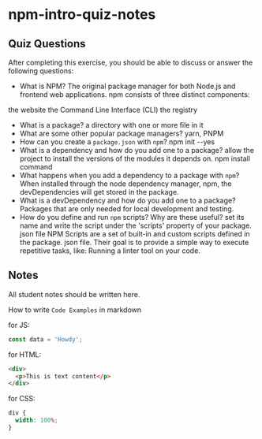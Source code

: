 # npm-intro-quiz-notes

## Quiz Questions

After completing this exercise, you should be able to discuss or answer the following questions:

- What is NPM?
  The original package manager for both Node.js and frontend web applications.
  npm consists of three distinct components:

the website
the Command Line Interface (CLI)
the registry

- What is a package?
  a directory with one or more file in it
- What are some other popular package managers?
  yarn, PNPM
- How can you create a `package.json` with `npm`?
  npm init --yes
- What is a dependency and how do you add one to a package?
  allow the project to install the versions of the modules it depends on.
  npm install command
- What happens when you add a dependency to a package with `npm`?
  When installed through the node dependency manager, npm, the devDependencies will get stored in the package.
- What is a devDependency and how do you add one to a package?
  Packages that are only needed for local development and testing.
- How do you define and run `npm` scripts? Why are these useful?
  set its name and write the script under the 'scripts' property of your package. json file
  NPM Scripts are a set of built-in and custom scripts defined in the package. json file. Their goal is to provide a simple way to execute repetitive tasks, like: Running a linter tool on your code.

## Notes

All student notes should be written here.

How to write `Code Examples` in markdown

for JS:

```javascript
const data = 'Howdy';
```

for HTML:

```html
<div>
  <p>This is text content</p>
</div>
```

for CSS:

```css
div {
  width: 100%;
}
```
